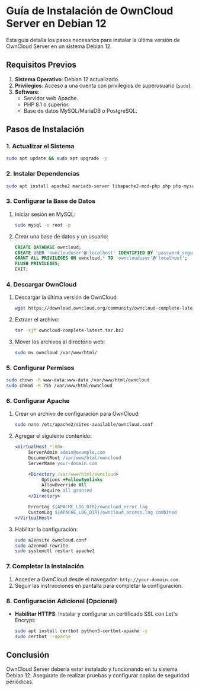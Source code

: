 # Guía de Instalación de OwnCloud Server en Debian 12

Esta guía detalla los pasos necesarios para instalar la última versión de OwnCloud Server en un sistema Debian 12.

## Requisitos Previos

1. **Sistema Operativo**: Debian 12 actualizado.
2. **Privilegios**: Acceso a una cuenta con privilegios de superusuario (`sudo`).
3. **Software**:
    - Servidor web Apache.
    - PHP 8.1 o superior.
    - Base de datos MySQL/MariaDB o PostgreSQL.

## Pasos de Instalación

### 1. Actualizar el Sistema
```bash
sudo apt update && sudo apt upgrade -y
```

### 2. Instalar Dependencias
```bash
sudo apt install apache2 mariadb-server libapache2-mod-php php php-mysql php-xml php-mbstring php-curl php-zip php-intl unzip wget -y
```

### 3. Configurar la Base de Datos
1. Iniciar sesión en MySQL:
    ```bash
    sudo mysql -u root -p
    ```
2. Crear una base de datos y un usuario:
    ```sql
    CREATE DATABASE owncloud;
    CREATE USER 'ownclouduser'@'localhost' IDENTIFIED BY 'password_seguro';
    GRANT ALL PRIVILEGES ON owncloud.* TO 'ownclouduser'@'localhost';
    FLUSH PRIVILEGES;
    EXIT;
    ```

### 4. Descargar OwnCloud
1. Descargar la última versión de OwnCloud:
    ```bash
    wget https://download.owncloud.org/community/owncloud-complete-latest.tar.bz2
    ```
2. Extraer el archivo:
    ```bash
    tar -xjf owncloud-complete-latest.tar.bz2
    ```
3. Mover los archivos al directorio web:
    ```bash
    sudo mv owncloud /var/www/html/
    ```

### 5. Configurar Permisos
```bash
sudo chown -R www-data:www-data /var/www/html/owncloud
sudo chmod -R 755 /var/www/html/owncloud
```

### 6. Configurar Apache
1. Crear un archivo de configuración para OwnCloud:
    ```bash
    sudo nano /etc/apache2/sites-available/owncloud.conf
    ```
2. Agregar el siguiente contenido:
    ```apache
    <VirtualHost *:80>
         ServerAdmin admin@example.com
         DocumentRoot /var/www/html/owncloud
         ServerName your-domain.com

         <Directory /var/www/html/owncloud>
              Options +FollowSymlinks
              AllowOverride All
              Require all granted
         </Directory>

         ErrorLog ${APACHE_LOG_DIR}/owncloud_error.log
         CustomLog ${APACHE_LOG_DIR}/owncloud_access.log combined
    </VirtualHost>
    ```
3. Habilitar la configuración:
    ```bash
    sudo a2ensite owncloud.conf
    sudo a2enmod rewrite
    sudo systemctl restart apache2
    ```

### 7. Completar la Instalación
1. Acceder a OwnCloud desde el navegador: `http://your-domain.com`.
2. Seguir las instrucciones en pantalla para completar la configuración.

### 8. Configuración Adicional (Opcional)
- **Habilitar HTTPS**:
  Instalar y configurar un certificado SSL con Let's Encrypt:
  ```bash
  sudo apt install certbot python3-certbot-apache -y
  sudo certbot --apache
  ```

## Conclusión
OwnCloud Server debería estar instalado y funcionando en tu sistema Debian 12. Asegúrate de realizar pruebas y configurar copias de seguridad periódicas.
